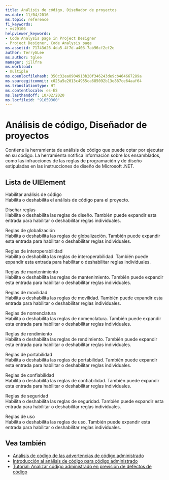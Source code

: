 ```yaml
---
title: Análisis de código, Diseñador de proyectos
ms.date: 11/04/2016
ms.topic: reference
f1_keywords:
- vs29106
helpviewer_keywords:
- Code Analysis page in Project Designer
- Project Designer, Code Analysis page
ms.assetid: 71743d26-4da5-4f7d-a403-7ab96cf2ef2e
author: TerryGLee
ms.author: tglee
manager: jillfra
ms.workload:
- multiple
ms.openlocfilehash: 350c32ea0904913b20f346243de9cb464667289a
ms.sourcegitcommit: c025a5e2013c4955ca685092b13e887ce64aaf64
ms.translationtype: HT
ms.contentlocale: es-ES
ms.lasthandoff: 10/02/2020
ms.locfileid: "91659360"
---
```

# <a name="code-analysis-project-designer"></a>Análisis de código, Diseñador de proyectos

Contiene la herramienta de análisis de código que puede optar por ejecutar en su código. La herramienta notifica información sobre los ensamblados, como las infracciones de las reglas de programación y de diseño estipuladas en las instrucciones de diseño de Microsoft .NET.

## <a name="uielement-list"></a>Lista de UIElement

Habilitar análisis de código\
Habilita o deshabilita el análisis de código para el proyecto.

Diseñar reglas\
Habilita o deshabilita las reglas de diseño. También puede expandir esta entrada para habilitar o deshabilitar reglas individuales.

Reglas de globalización\
Habilita o deshabilita las reglas de globalización. También puede expandir esta entrada para habilitar o deshabilitar reglas individuales.

Reglas de interoperabilidad\
Habilita o deshabilita las reglas de interoperabilidad. También puede expandir esta entrada para habilitar o deshabilitar reglas individuales.

Reglas de mantenimiento\
Habilita o deshabilita las reglas de mantenimiento. También puede expandir esta entrada para habilitar o deshabilitar reglas individuales.

Reglas de movilidad\
Habilita o deshabilita las reglas de movilidad. También puede expandir esta entrada para habilitar o deshabilitar reglas individuales.

Reglas de nomenclatura\
Habilita o deshabilita las reglas de nomenclatura. También puede expandir esta entrada para habilitar o deshabilitar reglas individuales.

Reglas de rendimiento\
Habilita o deshabilita las reglas de rendimiento. También puede expandir esta entrada para habilitar o deshabilitar reglas individuales.

Reglas de portabilidad\
Habilita o deshabilita las reglas de portabilidad. También puede expandir esta entrada para habilitar o deshabilitar reglas individuales.

Reglas de confiabilidad\
Habilita o deshabilita las reglas de confiabilidad. También puede expandir esta entrada para habilitar o deshabilitar reglas individuales.

Reglas de seguridad\
Habilita o deshabilita las reglas de seguridad. También puede expandir esta entrada para habilitar o deshabilitar reglas individuales.

Reglas de uso\
Habilita o deshabilita las reglas de uso. También puede expandir esta entrada para habilitar o deshabilitar reglas individuales.

## <a name="see-also"></a>Vea también

- [Análisis de código de las advertencias de código administrado](/dotnet/fundamentals/code-analysis/quality-rules/index)
- [Introducción al análisis de código para código administrado](../../code-quality/code-analysis-for-managed-code-overview.md)
- [Tutorial: Analizar código administrado en previsión de defectos de código](../../code-quality/walkthrough-analyzing-managed-code-for-code-defects.md)
